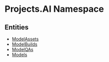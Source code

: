 ﻿---
uid: Projects.AI
---
# Projects.AI Namespace

## Entities
- [ModelAssets](Projects.AI.ModelAssets.md)  
- [ModelBuilds](Projects.AI.ModelBuilds.md)  
- [ModelQAs](Projects.AI.ModelQAs.md)  
- [Models](Projects.AI.Models.md)  

